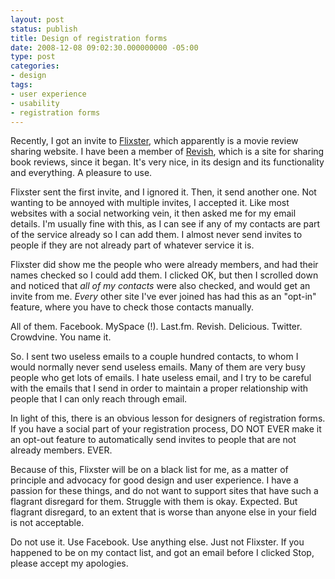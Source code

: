 ```yaml
---
layout: post
status: publish
title: Design of registration forms
date: 2008-12-08 09:02:30.000000000 -05:00
type: post
categories:
- design
tags:
- user experience
- usability
- registration forms
---
```

<p>Recently, I got an invite to <a href="http://www.flixster.com/">Flixster</a>, which apparently is a movie review sharing website. I have been a member of <a href="http://www.revish.com/">Revish</a>, which is a site for sharing book reviews, since it began. It's very nice, in its design and its functionality and everything. A pleasure to use.</p>

<p>Flixster sent the first invite, and I ignored it. Then, it send another one. Not wanting to be annoyed with multiple invites, I accepted it. Like most websites with a social networking vein, it then asked me for my email details. I'm usually fine with this, as I can see if any of my contacts are part of the service already so I can add them. I almost never send invites to people if they are not already part of whatever service it is.</p>

<p>Flixster did show me the people who were already members, and had their names checked so I could add them. I clicked OK, but then I scrolled down and noticed that <em>all of my contacts</em> were also checked, and would get an invite from me. <em>Every</em> other site I've ever joined has had this as an "opt-in" feature, where you have to check those contacts manually.</p>

<p>All of them. Facebook. MySpace (!). Last.fm. Revish. Delicious. Twitter. Crowdvine. You name it.</p>

<p>So. I sent two useless emails to a couple hundred contacts, to whom I would normally never send useless emails. Many of them are very busy people who get lots of emails. I hate useless email, and I try to be careful with the emails that I send in order to maintain a proper relationship with people that I can only reach through email.</p>

<p>In light of this, there is an obvious lesson for designers of registration forms. If you have a social part of your registration process, DO NOT EVER make it an opt-out feature to automatically send invites to people that are not already members. EVER.</p>

<p>Because of this, Flixster will be on a black list for me, as a matter of principle and advocacy for good design and user experience. I have a passion for these things, and do not want to support sites that have such a flagrant disregard for them. Struggle with them is okay. Expected. But flagrant disregard, to an extent that is worse than anyone else in your field is not acceptable.</p>

<p>Do not use it. Use Facebook. Use anything else. Just not Flixster. If you happened to be on my contact list, and got an email before I clicked Stop, please accept my apologies.</p>
